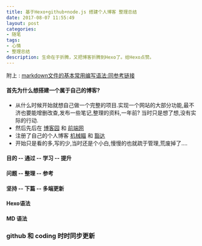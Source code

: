 ```yaml
---
title: 基于Hexo+github+node.js 搭建个人博客 整理总结
date: 2017-08-07 11:55:49
layout: post
categories:
- 随笔
tags:
- 心情
- 整理总结
description: 生命在于折腾，又把博客折腾到Hexo了。给Hexo点赞。
---
```




附上 : [markdown文件的基本常用编写语法:同参考链接](http://www.cnblogs.com/liugang-vip/p/6337580.html)

#### 首先为什么想搭建一个属于自己的博客?

* 从什么时候开始就想自己做一个完整的项目.实现一个网站的大部分功能,最不济也要能增删改查,发布一些笔记,整理的资料,一年前? 当时只是想了想,没有实际的行动.
* 然后先后在 [博客园](https://www.cnblogs.com/) 和 [前端网](http://www.qdfuns.com/)
* 注册了自己的个人博客 [机械瞄](http://www.cnblogs.com/xf-note/) 和 [豁达](http://www.qdfuns.com/house)
* 开始只是看的多,写的少,当时还是个小白,慢慢的也就疏于管理,荒废掉了....


#### 目的 -- 通过  -- 学习 -- 提升

#### 问题 -- 整理 -- 参考

#### 坚持 -- 下篇 -- 多端更新

#### Hexo语法

#### MD 语法

### github 和 coding 时时同步更新
